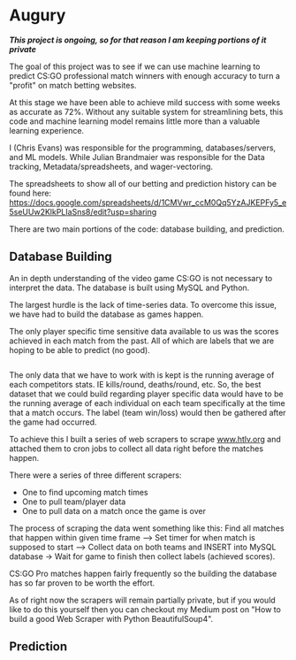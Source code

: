 # Augury
***This project is ongoing, so for that reason I am keeping portions of it private***


The goal of this project was to see if we can use machine learning to predict CS:GO professional match winners with enough accuracy to turn a "profit" on match betting websites.

At this stage we have been able to achieve mild success with some weeks as accurate as 72%. Without any suitable system for streamlining bets, this code and machine learning model remains little more than a valuable learning experience.

I (Chris Evans) was responsible for the programming, databases/servers, and ML models. While Julian Brandmaier was responsible for the Data tracking, Metadata/spreadsheets, and wager-vectoring.

The spreadsheets to show all of our betting and prediction history can be found here: https://docs.google.com/spreadsheets/d/1CMVwr_ccM0Qq5YzAJKEPFy5_e5seUUw2KlkPLIaSns8/edit?usp=sharing

There are two main portions of the code: database building, and prediction.


## Database Building

An in depth understanding of the video game CS:GO is not necessary to interpret the data. The database is built using MySQL and Python.

The largest hurdle is the lack of time-series data. To overcome this issue, we have had to build the database as games happen.

The only player specific time sensitive data available to us was the scores achieved in each match from the past. All of which are labels that we are hoping to be able to predict (no good).

<image of match here>

The only data that we have to work with is kept is the running average of each competitors stats. IE kills/round, deaths/round, etc. So, the best dataset that we could build regarding player specific data would have to be the running average of each individual on each team specifically at the time that a match occurs. The label (team win/loss) would then be gathered after the game had occurred.

To achieve this I built a series of web scrapers to scrape www.htlv.org and attached them to cron jobs to collect all data right before the matches happen.

There were a series of three different scrapers:
 - One to find upcoming match times
 - One to pull team/player data
 - One to pull data on a match once the game is over

 The process of scraping the data went something like this:
 Find all matches that happen within given time frame --> Set timer for when match is supposed to start --> Collect data on both teams and INSERT into MySQL database -> Wait for game to finish then collect labels (achieved scores).

 CS:GO Pro matches happen fairly frequently so the building the database has so far proven to be worth the effort.

As of right now the scrapers will remain partially private, but if you would like to do this yourself then you can checkout my Medium post on "How to build a good Web Scraper with Python BeautifulSoup4".


## Prediction
